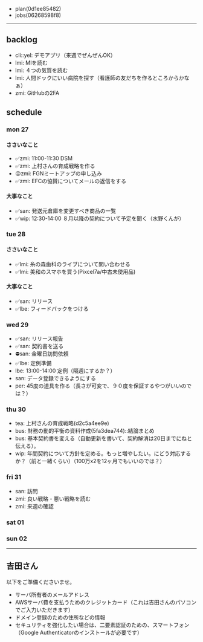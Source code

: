 
- plan(0d1ee85482)
- jobs(06268598f8)
---

## backlog
- cli::yel: デモアプリ（来週でぜんぜんOK）
- lmi: MIを読む
- lmi: ４つの気質を読む
- lmi: 人間ドックにいい病院を探す（看護師の友だちを作るところからかなぁ）
- zmi: GitHubの2FA

## schedule
### mon 27
#### ささいなこと
- ✅zmi: 11:00-11:30 DSM
- ✅zmi: 上村さんの育成戦略を作る
- 😖zmi: FGNミートアップの申し込み
- ✅zmi: EFCの協賛についてメールの返信をする
#### 大事なこと
- ✅san: 発送元倉庫を変更すべき商品の一覧
- ✅wip: 12:30-14:00 ８月以降の契約について予定を聞く（水野くんが）

### tue 28
#### ささいなこと
- ✅lmi: 糸の森歯科のライブについて問い合わせる
- ✅lmi: 美和のスマホを買う(Pixcel7a/中古未使用品)
#### 大事なこと
- ✅san: リリース
- ✅lbe: フィードバックをつける

### wed 29
- ✅san: リリース報告
- ✅san: 契約書を送る
- ⛔️san: 金曜日訪問依頼
- ✅lbe: 定例準備
- lbe: 13:00-14:00 定例（隔週にするか？）
- san: データ登録できるようにする
- per: 45度の道具を作る（長さが可変で、９０度を保証するやつがいいのでは？）

### thu 30
- tea: 上村さんの育成戦略(d2c5a4ee9e)
- bus: 財務の動的平衡の資料作成(5fa3dea744)::結論まとめ
- bus: 基本契約書を変える（自動更新を書いて、契約解消は20日までにねと伝える）。
- wip: 年間契約について方針を定める。もっと増やしたい。にどう対応するか？（前と一緒くらい）（100万x2を12ヶ月でもいいのでは？）


### fri 31
- san: 訪問
- zmi: 良い戦略・悪い戦略を読む
- zmi: 来週の確認

### sat 01
### sun 02





---

## 吉田さん
以下をご準備くださいませ。
- サーバ所有者のメールアドレス
- AWSサーバ費を支払うためのクレジットカード（これは吉田さんのパソコンでご入力いただきます）
- ドメイン登録のための住所などの情報
- セキュリティを強化したい場合は、二要素認証のための、スマートフォン（Google Authenticatorのインストールが必要です）
